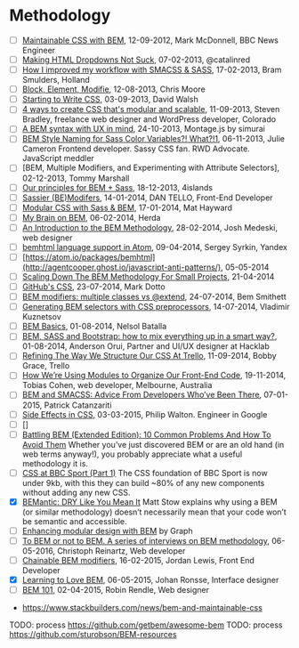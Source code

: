 # Methodology

* [ ] [Maintainable CSS with BEM](http://www.integralist.co.uk/posts/bem.html), 12-09-2012, Mark McDonnell, BBC News Engineer
* [ ] [Making HTML Dropdowns Not Suck](https://dzone.com/articles/making-html-dropdowns-not-suck), 07-02-2013, @catalinred
* [ ] [How I improved my workflow with SMACSS & SASS](http://bramsmulders.com/blog/how-i-improved-my-workflow-with-smacss-sass), 17-02-2013, Bram Smulders, Holland
* [ ] [Block, Element, Modifie](https://teamgaslight.com/blog/block-element-modifier), 12-08-2013, Chris Moore
* [ ] [Starting to Write CSS](https://davidwalsh.name/starting-css), 03-09-2013, David Walsh
* [ ] [4 ways to create CSS that's modular and scalable](http://www.creativebloq.com/css3/create-modular-and-scalable-css-9134351), 11-09-2013, Steven Bradley, freelance web designer and WordPress developer, Colorado
* [ ] [A BEM syntax with UX in mind](http://montagestudio.com/blog/2013/10/24/BEM-syntax-with-ux-in-mind/), 24-10-2013, Montage.js by simurai
* [ ] [BEM Style Naming for Sass Color Variables?! What?!1](http://www.juliecameron.com/blog/2013/11/06/bem-naming-for-sass-color-variables-what1/), 06-11-2013, Julie Cameron Frontend developer. Sassy CSS fan. RWD Advocate. JavaScript meddler
* [ ] [BEM, Multiple Modifiers, and Experimenting with Attribute Selectors], 02-12-2013, Tommy Marshall
* [ ] [Our principles for BEM + Sass](http://blog.14islands.com/post/70395374262/our-principles-for-bem-sass), 18-12-2013, 4islands
* [ ] [Sassier (BE)Modifers](https://www.viget.com/articles/bem-sass-modifiers), 14-01-2014, DAN TELLO, Front-End Developer
* [ ] [Modular CSS with Sass & BEM](http://mathayward.com/modular-css-with-sass-and-bem/), 17-01-2014, Mat Hayward
* [ ] [My Brain on BEM](http://www.herda.me/blog/my_brain_on_bem/), 06-02-2014, Herda
* [ ] [An Introduction to the BEM Methodology](http://webdesign.tutsplus.com/articles/an-introduction-to-the-bem-methodology--cms-19403), 28-02-2014, Josh Medeski, web designer
* [ ] [bemhtml language support in Atom](https://atom.io/packages/bemhtml), 09-04-2014, Sergey Syrkin, Yandex
* [ ] [https://atom.io/packages/bemhtml](http://agentcooper.ghost.io/javascript-anti-patterns/), 05-05-2014
* [ ] [Scaling Down The BEM Methodology For Small Projects](http://css-weekly.com/issue-120/), 21-04-2014
* [ ] [GitHub's CSS](http://markdotto.com/2014/07/23/githubs-css/), 23-07-2014, Mark Dotto
* [ ] [BEM modifiers: multiple classes vs @extend](https://www.bensmithett.com/bem-modifiers-multiple-classes-vs-extend/), 24-07-2014, Bem Smithett
* [ ] [Generating BEM selectors with CSS preprocessors](http://frontendbabel.info/articles/bem-with-css-preprocessors/), 14-07-2014, Vladimir Kuznetsov
* [ ] [BEM Basics](https://8thlight.com/blog/nelsol-batalla/2014/08/01/bem-basics.html), 01-08-2014, Nelsol Batalla
* [ ] [BEM, SASS and Bootstrap: how to mix everything up in a smart way?](https://medium.com/@andersonorui_/bem-sass-and-bootstrap-9f89dc07d20f#.5h6kvumkk), 01-08-2014, Anderson Orui, Partner and UI/UX designer at Hacklab
* [ ] [Refining The Way We Structure Our CSS At Trello](http://blog.trello.com/refining-the-way-we-structure-our-css-at-trello/), 11-09-2014, Bobby Grace, Trello
* [ ] [How We’re Using Modules to Organize Our Front-End Code](http://code.tutsplus.com/articles/how-were-using-modules-to-organize-our-front-end-code--cms-22702), 19-11-2014, Tobias Cohen, web developer, Melbourne, Australia
* [ ] [BEM and SMACSS: Advice From Developers Who’ve Been There](https://www.sitepoint.com/bem-smacss-advice-from-developers/), 07-01-2015, Patrick Catanzariti
* [ ] [Side Effects in CSS](https://philipwalton.com/articles/side-effects-in-css/), 03-03-2015, Philip Walton. Engineer in Google
* [ ] []
* [ ] [Battling BEM (Extended Edition): 10 Common Problems And How To Avoid Them](https://www.smashingmagazine.com/2016/06/battling-bem-extended-edition-common-problems-and-how-to-avoid-them/) Whether you’ve just discovered BEM or are an old hand (in web terms anyway!), you probably appreciate what a useful methodology it is.
* [ ] [CSS at BBC Sport (Part 1)](https://medium.com/@shaunbent/css-at-bbc-sport-part-1-bab546184e66#.h32bnllba) The CSS foundation of BBC Sport is now under 9kb, with this they can build ~80% of any new components without adding any new CSS.
* [x] [BEMantic: DRY Like You Mean It](https://medium.com/@stowball/bemantic-dry-like-you-mean-it-133ea3843d98#.x8bmlhfy8) Matt Stow explains why using a BEM (or similar methodology) doesn’t necessarily mean that your code won’t be semantic and accessible.
* [ ] [Enhancing modular design with BEM](https://medium.com/@madebygraph/enhancing-modular-design-with-bem-139e6b1d5329#.9sbq7755c) by Graph
* [ ] [To BEM or not to BEM. A series of interviews on BEM methodology](http://www.didoo.net/to-bem-or-not-to-bem/01__interview-with--christoph__reinartz.html), 06-05-2016, Christoph Reinartz, Web developer
* [ ] [Chainable BEM modifiers](http://webuild.envato.com/blog/chainable-bem-modifiers/), 16-02-2015, Jordan Lewis, Front End Developer
* [x] [Learning to Love BEM](https://css-tricks.com/bem-101/), 06-05-2015, Johan Ronsse, Interface designer
* [ ] [BEM 101](https://css-tricks.com/bem-101/), 02-04-2015, Robin Rendle, Web designer

* https://www.stackbuilders.com/news/bem-and-maintainable-css

TODO: process https://github.com/getbem/awesome-bem
TODO: process https://github.com/sturobson/BEM-resources

